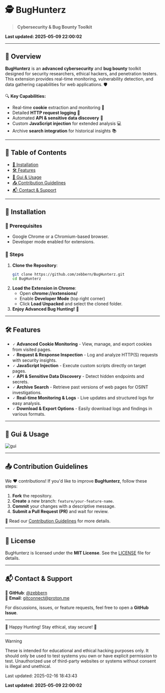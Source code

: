 # 🕵️ BugHunterz
> **Cybersecurity & Bug Bounty Toolkit**

**Last updated:  2025-05-09 22:00:02**

---

## 📌 Overview
**BugHunterz** is an **advanced cybersecurity** and **bug bounty** toolkit designed for security researchers, ethical hackers, and penetration testers. This extension provides real-time monitoring, vulnerability detection, and data gathering capabilities for web applications. 🛡️

🔍 **Key Capabilities:**
- Real-time **cookie** extraction and monitoring 🍪
- Detailed **HTTP request logging** 📜
- Automated **API & sensitive data discovery** 🔑
- Custom **JavaScript injection** for extended analysis 💻
- Archive **search integration** for historical insights 📚

---

## 📜 Table of Contents
- [🚀 Installation](#-installation)
- [🛠️ Features](#️-features)
- [📸 Gui & Usage](#-gui--usage)
- [📤 Contribution Guidelines](#-contribution-guidelines)
- [📬 Contact & Support](#-contact--support)

---

## 🚀 Installation

### 🔹 Prerequisites
- Google Chrome or a Chromium-based browser.
- Developer mode enabled for extensions.

### 🔹 Steps
1. **Clone the Repository**:
   ```bash
   git clone https://github.com/zebbern/BugHunterz.git
   cd BugHunterz
   ```
2. **Load the Extension in Chrome**:
   - Open **chrome://extensions/**
   - Enable **Developer Mode** (top right corner)
   - Click **Load Unpacked** and select the cloned folder.
3. **Enjoy Advanced Bug Hunting!** 🎯

---

## 🛠️ Features

- 🗸 **Advanced Cookie Monitoring** - View, manage, and export cookies from visited pages.
- 🗸 **Request & Response Inspection** - Log and analyze HTTP(S) requests with security insights.
- 🗸 **JavaScript Injection** - Execute custom scripts directly on target pages.
- 🗸 **API & Sensitive Data Discovery** - Detect hidden endpoints and secrets.
- 🗸 **Archive Search** - Retrieve past versions of web pages for OSINT investigations.
- 🗸 **Real-time Monitoring & Logs** - Live updates and structured logs for easy analysis.
- 🗸 **Download & Export Options** - Easily download logs and findings in various formats.

---

## 📸 Gui & Usage

![gui](https://github.com/user-attachments/assets/daedea19-3d62-4d32-be37-fb3788702d81)

---

## 📤 Contribution Guidelines

We ❤️ contributions! If you'd like to improve **BugHunterz**, follow these steps:

1. **Fork** the repository.
2. **Create** a new branch: `feature/your-feature-name`.
3. **Commit** your changes with a descriptive message.
4. **Submit a Pull Request (PR)** and wait for review.

📖 Read our [Contribution Guidelines](https://github.com/zebbern/BugHunterz/CONTRIBUTING.md) for more details.

---

## 📜 License

BugHunterz is licensed under the **MIT License**. See the [LICENSE](https://github.com/zebbern/BugHunterz/blob/main/LICENSE) file for details.

---

## 📬 Contact & Support

🔹 **GitHub**: [@zebbern](https://github.com/zebbern)  
🔹 **Email**: [gitconnect@proton.me](mailto:gitconnect@proton.me)  

For discussions, issues, or feature requests, feel free to open a **GitHub Issue**.

---

🔐 Happy Hunting! Stay ethical, stay secure! 🚀


<hr>

> [!WARNING]  
> These is intended for educational and ethical hacking purposes only. It should only be used to test systems you own or have explicit permission to test. Unauthorized use of third-party websites or systems without consent is illegal and unethical.

Last updated: 2025-02-16 18:43:43

**Last updated:  2025-05-09 22:00:02**

